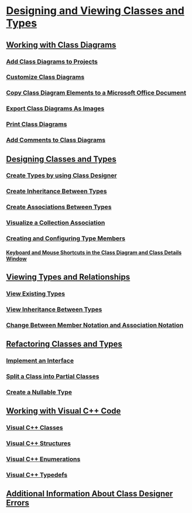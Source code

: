 # [Designing and Viewing Classes and Types](designing-and-viewing-classes-and-types.md)
## [Working with Class Diagrams](working-with-class-diagrams.md)
### [Add Class Diagrams to Projects](how-to-add-class-diagrams-to-projects.md)
### [Customize Class Diagrams](how-to-customize-class-diagrams.md)
### [Copy Class Diagram Elements to a Microsoft Office Document](how-to-copy-class-diagram-elements-to-a-microsoft-office-document.md)
### [Export Class Diagrams As Images](how-to-export-class-diagrams-as-images.md)
### [Print Class Diagrams](how-to-print-class-diagrams.md)
### [Add Comments to Class Diagrams](how-to-add-comments-to-class-diagrams.md)
## [Designing Classes and Types](designing-classes-and-types.md)
### [Create Types by using Class Designer](how-to-create-types.md)
### [Create Inheritance Between Types](how-to-create-inheritance-between-types.md)
### [Create Associations Between Types](how-to-create-associations-between-types.md)
### [Visualize a Collection Association](how-to-visualize-a-collection-association.md)
### [Creating and Configuring Type Members](creating-and-configuring-type-members.md)
#### [Keyboard and Mouse Shortcuts in the Class Diagram and Class Details Window](keyboard-and-mouse-shortcuts-in-the-class-diagram-and-class-details-window.md)
## [Viewing Types and Relationships](viewing-types-and-relationships.md)
### [View Existing Types](how-to-view-existing-types.md)
### [View Inheritance Between Types](how-to-view-inheritance-between-types.md)
### [Change Between Member Notation and Association Notation](how-to-change-between-member-notation-and-association-notation.md)
## [Refactoring Classes and Types](refactoring-classes-and-types.md)
### [Implement an Interface](how-to-implement-an-interface.md)
### [Split a Class into Partial Classes](how-to-split-a-class-into-partial-classes.md)
### [Create a Nullable Type](how-to-create-a-nullable-type.md)
## [Working with Visual C++ Code](working-with-visual-cpp-code.md)
### [Visual C++ Classes](visual-cpp-classes.md)
### [Visual C++ Structures](visual-cpp-structures.md)
### [Visual C++ Enumerations](visual-cpp-enumerations.md)
### [Visual C++ Typedefs](visual-cpp-typedefs.md)
## [Additional Information About Class Designer Errors](additional-information-about-errors.md)
